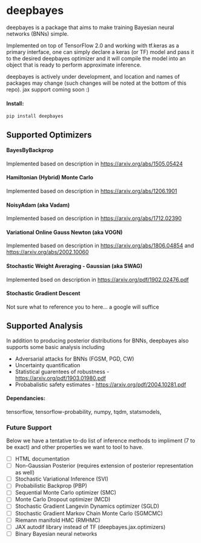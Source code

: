 # deepbayes

deepbayes is a package that aims to make training Bayesian neural networks (BNNs) simple.

Implemented on top of TensorFlow 2.0 and working with tf.keras as a primary interface, one can simply declare a keras (or TF) model and pass it to 
the desired deepbayes optimizer and it will compile the model into an object that is ready to perform approximate inference.

deepbayes is actively under development, and location and names of packages may change (such changes will be noted at the bottom of this repo).  jax support coming soon :) 

#### Install:

`pip install deepbayes`

## Supported Optimizers 

  #### BayesByBackprop
  Implemented based on description in https://arxiv.org/abs/1505.05424
  #### Hamiltonian (Hybrid) Monte Carlo
  Implemented based on description in https://arxiv.org/abs/1206.1901
  #### NoisyAdam (aka Vadam)
  Implemented based on description in https://arxiv.org/abs/1712.02390
  #### Variational Online Gauss Newton (aka VOGN)
  Implemented based on description in https://arxiv.org/abs/1806.04854 and https://arxiv.org/abs/2002.10060
  #### Stochastic Weight Averaging - Gaussian (aka SWAG)
  Implemented bsed on description in https://arxiv.org/pdf/1902.02476.pdf
  #### Stochastic Gradient Descent
  Not sure what to reference you to here... a google will suffice

## Supported Analysis

In addition to producing posterior distributions for BNNs, deepbayes also supports some basic analysis including

- Adversarial attacks for BNNs (FGSM, PGD, CW)
- Uncertainty quantification 
- Statistical guarentees of robustness - https://arxiv.org/pdf/1903.01980.pdf
- Probabalistic safety estimates  - https://arxiv.org/pdf/2004.10281.pdf

#### Dependancies:

tensorflow, tensorflow-probability, numpy, tqdm, statsmodels,

### Future Support

Below we have a tentative to-do list of inference methods to impliment (7 to be exact) and other properties we want to tool to have. 

- [ ] HTML documentation 
- [ ] Non-Gaussian Posterior (requires extension of posterior representation as well)
- [ ] Stochastic Variational Inference (SVI)
- [ ] Probabilistic Backprop (PBP)
- [ ] Sequential Monte Carlo optimizer (SMC)
- [ ] Monte Carlo Dropout optimizer (MCD)
- [ ] Stochastic Gradient Langevin Dynamics optimizer (SGLD)
- [ ] Stochastic Gradient Markov Chain Monte Carlo (SGMCMC)
- [ ] Riemann manifold HMC (RMHMC)
- [ ] JAX autodif library instead of TF (deepbayes.jax.optimizers)
- [ ] Binary Bayesian neural networks
